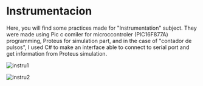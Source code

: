 # Instrumentacion

Here, you will find some practices made for "Instrumentation" subject. They were made using Pic c comiler for microccontroler (PIC16F877A) programming, Proteus for simulation part, and
in the case of "contador de pulsos", I used C# to make an interface able to connect to serial port and get information from Proteus simulation.

![instru1](https://user-images.githubusercontent.com/23347652/89067650-53bf6100-d335-11ea-8b49-802d515a10ab.JPG)

![instru2](https://user-images.githubusercontent.com/23347652/89067654-55892480-d335-11ea-8e32-5d76fd726159.JPG)
